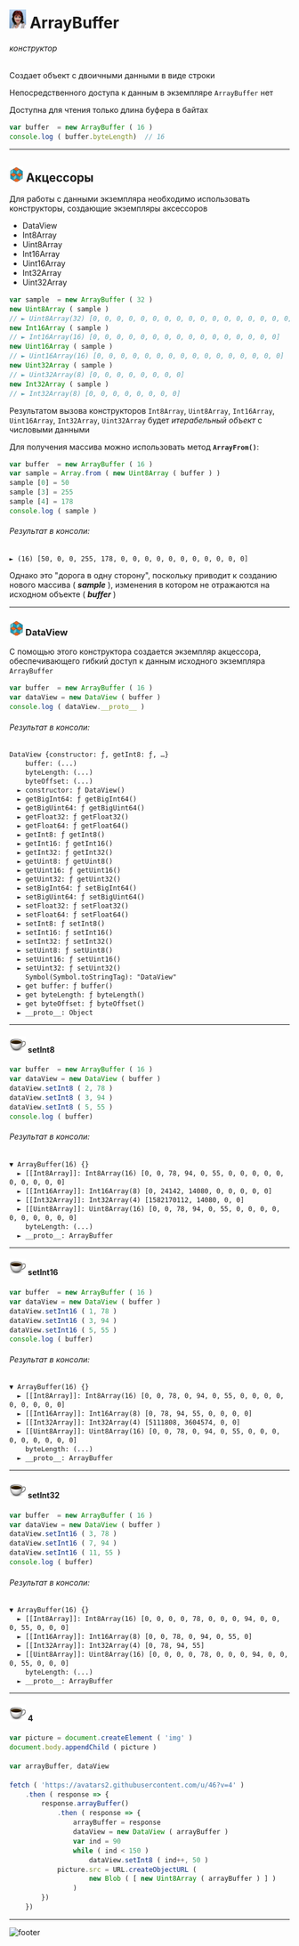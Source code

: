 [footer]: https://github.com/garevna/js-course/raw/master/images/a-level-ico.png?raw=true
[me30]: https://raw.githubusercontent.com/garevna/a-level-js-lessons/master/ico/myPhoto-30.png "Ⓒ Irina Fylyppova ( garevna ) 2019"
[ico20]: https://raw.githubusercontent.com/garevna/a-level-js-lessons/master/ico/a-level-20.png
[ico25]: https://raw.githubusercontent.com/garevna/a-level-js-lessons/master/ico/a-level-25.png
[hw-30]: https://raw.githubusercontent.com/garevna/a-level-js-lessons/master/ico/briefcase-30.png
[cap-30]: https://raw.githubusercontent.com/garevna/a-level-js-lessons/master/ico/coffee-30.png
[warn-25]: https://raw.githubusercontent.com/garevna/a-level-js-lessons/master/ico/warning-25.png
[link-25]: https://raw.githubusercontent.com/garevna/a-level-js-lessons/master/ico/link-25.png
[err-20]: https://raw.githubusercontent.com/garevna/a-level-js-lessons/master/ico/no_entry-20.png
[err-25]: https://raw.githubusercontent.com/garevna/a-level-js-lessons/master/ico/no_entry-25.png
[err-30]: https://raw.githubusercontent.com/garevna/a-level-js-lessons/master/ico/no_entry-30.png

# ![me30] ArrayBuffer

###### конструктор

Создает объект с двоичными данными в виде строки

Непосредственного доступа к данным в экземпляре `ArrayBuffer` нет

Доступна для чтения только длина буфера в байтах

```javascript
var buffer  = new ArrayBuffer ( 16 )
console.log ( buffer.byteLength)  // 16
```

_________________________________________________________

## ![ico25] Акцессоры

Для работы с данными экземпляра необходимо использовать конструкторы, создающие экземпляры аксессоров

* DataView
* Int8Array
* Uint8Array
* Int16Array
* Uint16Array
* Int32Array
* Uint32Array

```javascript
var sample  = new ArrayBuffer ( 32 )
new Uint8Array ( sample )
// ► Uint8Array(32) [0, 0, 0, 0, 0, 0, 0, 0, 0, 0, 0, 0, 0, 0, 0, 0, 0, 0, 0, 0, 0, 0, 0, 0, 0, 0, 0, 0, 0, 0, 0, 0]
new Int16Array ( sample )
// ► Int16Array(16) [0, 0, 0, 0, 0, 0, 0, 0, 0, 0, 0, 0, 0, 0, 0, 0]
new Uint16Array ( sample )
// ► Uint16Array(16) [0, 0, 0, 0, 0, 0, 0, 0, 0, 0, 0, 0, 0, 0, 0, 0]
new Uint32Array ( sample )
// ► Uint32Array(8) [0, 0, 0, 0, 0, 0, 0, 0]
new Int32Array ( sample )
// ► Int32Array(8) [0, 0, 0, 0, 0, 0, 0, 0]
```

Результатом вызова конструкторов `Int8Array`, `Uint8Array`, `Int16Array`, `Uint16Array`, `Int32Array`, `Uint32Array` будет _итерабельный объект_ с числовыми данными

Для получения массива можно использовать метод **`ArrayFrom()`**:

```javascript
var buffer  = new ArrayBuffer ( 16 )
var sample = Array.from ( new Uint8Array ( buffer ) )
sample [0] = 50
sample [3] = 255
sample [4] = 178
console.log ( sample )
```

###### Результат в консоли:

```console
► (16) [50, 0, 0, 255, 178, 0, 0, 0, 0, 0, 0, 0, 0, 0, 0, 0]
```

Однако это "дорога в одну сторону", поскольку приводит к созданию нового массива ( **_sample_** ), изменения в котором не отражаются на исходном объекте ( **_buffer_** )

_________________________________________________________

### ![ico25] DataView

С помощью этого конструктора создается экземпляр акцессора, обеспечивающего гибкий доступ к данным исходного экземпляра `ArrayBuffer`

```javascript
var buffer  = new ArrayBuffer ( 16 )
var dataView = new DataView ( buffer )
console.log ( dataView.__proto__ )
```

###### Результат в консоли:

```console
DataView {constructor: ƒ, getInt8: ƒ, …}
    buffer: (...)
    byteLength: (...)
    byteOffset: (...)
  ► constructor: ƒ DataView()
  ► getBigInt64: ƒ getBigInt64()
  ► getBigUint64: ƒ getBigUint64()
  ► getFloat32: ƒ getFloat32()
  ► getFloat64: ƒ getFloat64()
  ► getInt8: ƒ getInt8()
  ► getInt16: ƒ getInt16()
  ► getInt32: ƒ getInt32()
  ► getUint8: ƒ getUint8()
  ► getUint16: ƒ getUint16()
  ► getUint32: ƒ getUint32()
  ► setBigInt64: ƒ setBigInt64()
  ► setBigUint64: ƒ setBigUint64()
  ► setFloat32: ƒ setFloat32()
  ► setFloat64: ƒ setFloat64()
  ► setInt8: ƒ setInt8()
  ► setInt16: ƒ setInt16()
  ► setInt32: ƒ setInt32()
  ► setUint8: ƒ setUint8()
  ► setUint16: ƒ setUint16()
  ► setUint32: ƒ setUint32()
    Symbol(Symbol.toStringTag): "DataView"
  ► get buffer: ƒ buffer()
  ► get byteLength: ƒ byteLength()
  ► get byteOffset: ƒ byteOffset()
  ► __proto__: Object
```

_________________________________________________________________

#### ![cap-30] setInt8

```javascript
var buffer  = new ArrayBuffer ( 16 )
var dataView = new DataView ( buffer )
dataView.setInt8 ( 2, 78 )
dataView.setInt8 ( 3, 94 )
dataView.setInt8 ( 5, 55 )
console.log ( buffer)
```

###### Результат в консоли:

```console
▼ ArrayBuffer(16) {}
  ► [[Int8Array]]: Int8Array(16) [0, 0, 78, 94, 0, 55, 0, 0, 0, 0, 0, 0, 0, 0, 0, 0]
  ► [[Int16Array]]: Int16Array(8) [0, 24142, 14080, 0, 0, 0, 0, 0]
  ► [[Int32Array]]: Int32Array(4) [1582170112, 14080, 0, 0]
  ► [[Uint8Array]]: Uint8Array(16) [0, 0, 78, 94, 0, 55, 0, 0, 0, 0, 0, 0, 0, 0, 0, 0]
    byteLength: (...)
  ► __proto__: ArrayBuffer
```

_________________________________________________________

#### ![cap-30] setInt16

```javascript
var buffer  = new ArrayBuffer ( 16 )
var dataView = new DataView ( buffer )
dataView.setInt16 ( 1, 78 )
dataView.setInt16 ( 3, 94 )
dataView.setInt16 ( 5, 55 )
console.log ( buffer)
```

###### Результат в консоли:

```console
▼ ArrayBuffer(16) {}
  ► [[Int8Array]]: Int8Array(16) [0, 0, 78, 0, 94, 0, 55, 0, 0, 0, 0, 0, 0, 0, 0, 0]
  ► [[Int16Array]]: Int16Array(8) [0, 78, 94, 55, 0, 0, 0, 0]
  ► [[Int32Array]]: Int32Array(4) [5111808, 3604574, 0, 0]
  ► [[Uint8Array]]: Uint8Array(16) [0, 0, 78, 0, 94, 0, 55, 0, 0, 0, 0, 0, 0, 0, 0, 0]
    byteLength: (...)
  ► __proto__: ArrayBuffer
```

_________________________________________________________

#### ![cap-30] setInt32

```javascript
var buffer  = new ArrayBuffer ( 16 )
var dataView = new DataView ( buffer )
dataView.setInt16 ( 3, 78 )
dataView.setInt16 ( 7, 94 )
dataView.setInt16 ( 11, 55 )
console.log ( buffer)
```

###### Результат в консоли:

```console
▼ ArrayBuffer(16) {}
  ► [[Int8Array]]: Int8Array(16) [0, 0, 0, 0, 78, 0, 0, 0, 94, 0, 0, 0, 55, 0, 0, 0]
  ► [[Int16Array]]: Int16Array(8) [0, 0, 78, 0, 94, 0, 55, 0]
  ► [[Int32Array]]: Int32Array(4) [0, 78, 94, 55]
  ► [[Uint8Array]]: Uint8Array(16) [0, 0, 0, 0, 78, 0, 0, 0, 94, 0, 0, 0, 55, 0, 0, 0]
    byteLength: (...)
  ► __proto__: ArrayBuffer
```

_________________________________________________________

#### ![cap-30] 4

```javascript
var picture = document.createElement ( 'img' )
document.body.appendChild ( picture )

var arrayBuffer, dataView

fetch ( 'https://avatars2.githubusercontent.com/u/46?v=4' )
    .then ( response => {
        response.arrayBuffer()
            .then ( response => {
                arrayBuffer = response
                dataView = new DataView ( arrayBuffer )
                var ind = 90
                while ( ind < 150 )
                    dataView.setInt8 ( ind++, 50 )
    		picture.src = URL.createObjectURL (
                    new Blob ( [ new Uint8Array ( arrayBuffer ) ] )
                )
        })
    })
```

_________________________________________________________________________

![footer]
